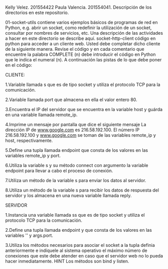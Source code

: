 Kelly Velez. 201554422
Paula Valencia. 201554041.
Descripción de los directorios en este repositorio.

01-socket-utils contiene varios ejemplos básicos de programas de red en Python, e.g. abrir un socket, como redefinir la utilización de un socket, consultar por nombres de servicios, etc. Una descripción de las actividades a hacer en este directorio se describe aquí.
socket-http-client código en python para acceder a un cliente web. Usted debe completar dicho cliente de la siguiente manera. Revise el código y en cada comentario que encuentre la palabra COMPLETE (n) debe introducir el código en Python que le indica el numeral (n). A continuación las pistas de lo que debe poner en el código:

CLIENTE:

1.Variable llamada s que es de tipo socket y utiliza el protocolo TCP para la comunicación.

2.Variable llamada port que almacena en ella el valor entero 80.

3.Encuentra el IP del servidor que se encuentra en la variable host y guárda en una variable llamada remote_ip.

4.Imprime un mensaje por pantalla que dice el siguiente mensaje La dirección IP de www.google.com es 216.58.192.100. El número IP 216.58.192.100 y www.google.com se toman de las variables remote_ip y host, respectivamente.

5.Define una tupla llamada endpoint que consta de los valores en las variables remote_ip y port.

6.Utiliza la variable s y su método connect con argumento la variable endpoint para llevar a cabo el proceso de conexión.

7.Utiliza un método de la variable s para enviar los datos al servidor.

8.Utiliza un método de la variable s para recibir los datos de respuesta del servidor y los almacena en una nueva variable llamada reply.

SERVIDOR

1.Instancia una variable llamada ss que es de tipo socket y utiliza el protocolo TCP para la comunicación.

2.Define una tupla llamada endpoint y que consta de los valores en las variables '' y args.port.

3.Utiliza los métodos necesarios para asociar el socket a la tupla definia anteriormente e indíquele al sistema operativo el máximo número de conexiones que este debe atender en caso que el servidor web no lo pueda hacer inmediatamente. HINT Los métodos son bind y listen.
